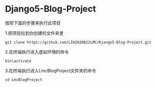 # Django5-Blog-Project

按照下面的步骤来执行此项目

1.把项目拉到你创建的文件夹里

`git clone https://github.com/LIU2020822LMC/Django5-Blog-Project.git` 

2.在终端执行进入虚拟环境的命令

`bin\activate`

3.在终端执行进入LmcBlogProject文件夹的命令

`cd LmcBlogProject`

